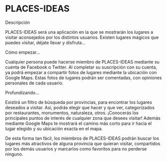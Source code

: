 PLACES-IDEAS
============


Descripción

PLACES-IDEAS será una aplicación en la que se mostrarán los lugares a visitar aconsejados por los distintos usuarios. Existen lugares mágicos que puedes visitar, déjate llevar y disfruta...

Cómo empezar...

Cualquier persona puede hacerse miembro de PLACES-IDEAS mediante su cuenta de Facebook o Twitter.
Al completar su suscripción con su cuenta, ya podrá empezar a compartir fotos de lugares mediante la ubicación con Google Maps. Estas fotos de lugares podrán ser comentadas, con opiniones personales de cada usuario.

Profundizando...

Existirá un filtro de búsqueda por provincias, para encontrar los lugares  deseados a visitar. Así, podrás elegir que hacer y que ver, categorizados por restaurantes, monumentos, naturaleza, otros. 
¡Conocerás los principales puntos de interés de cualquier zona que desees visitar! Además mediante Google Maps te mostrará el camino más corto para ir hacia el lugar elegido y su ubicación exacta en el mapa.



De esta forma tan fácil, los miembros de PLACES-IDEAS podrán buscar los lugares más atractivos de alguna provincia que quieran visitar, compartidos por los demás usuarios y marcarlos como favoritos para no perderse ninguno.


